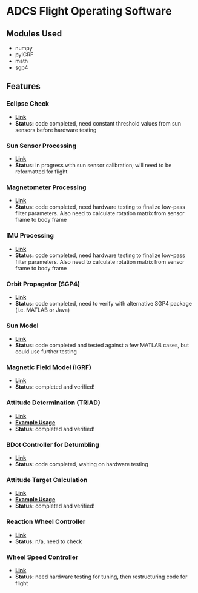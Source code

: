 # ADCS Flight Operating Software

## Modules Used
- numpy
- pyIGRF
- math
- sgp4

## Features
### Eclipse Check 
- <b>[Link](determination/eclipseCheck.py)</b>
- <b>Status:</b> code completed, need constant threshold values from sun sensors before hardware testing

### Sun Sensor Processing
- <b>[Link](Sun_Sensors/Sun_Sensors_Testing_Code_V0.py)</b>
- <b>Status:</b> in progress with sun sensor calibration; will need to be reformatted for flight

### Magnetometer Processing
- <b>[Link](determination/SensorProcessing/mag_processing.py)</b>
- <b>Status:</b> code completed, need hardware testing to finalize low-pass filter parameters. Also need to calculate rotation matrix from sensor frame to body frame

### IMU Processing
- <b>[Link](determination/SensorProcessing/mag_processing.py)</b>
- <b>Status:</b> code completed, need hardware testing to finalize low-pass filter parameters. Also need to calculate rotation matrix from sensor frame to body frame

### Orbit Propagator (SGP4)
- <b>[Link](SGP4_orbit_propagator/TLE_to_pos_vel.py)</b>
- <b>Status:</b> code completed, need to verify with alternative SGP4 package (i.e. MATLAB or Java)

### Sun Model
- <b>[Link](determination/sunLookup.py)</b>
- <b>Status:</b> code completed and tested against a few MATLAB cases, but could use further testing

### Magnetic Field Model (IGRF)
- <b>[Link](determination/IGRF/igrf_mag_vector_ecef.py)</b>
- <b>Status:</b> completed and verified!

### Attitude Determination (TRIAD)
- <b>[Link](determination/TRIAD/triad_class.py)</b>
- <b>[Example Usage](determination/triad_test_script.py)</b>
- <b>Status:</b> completed and verified!

### BDot Controller for Detumbling
- <b>[Link](bdot_control/code_for_hardware_testing/bdot_control.py)</b>
- <b>Status:</b> code completed, waiting on hardware testing

### Attitude Target Calculation
- <b>[Link](determination/TargetCalculation/target_calc.py)</b>
- <b>[Example Usage](determination/target_calc_test.py)</b>
- <b>Status:</b> completed and verified!

### Reaction Wheel Controller
- <b>[Link](control_system/Simulation/Attitude_Controller.py)</b>
- <b>Status:</b> n/a, need to check

### Wheel Speed Controller
- <b>[Link](control_system/MRW_Test.py)</b>
- <b>Status:</b> need hardware testing for tuning, then restructuring code for flight
